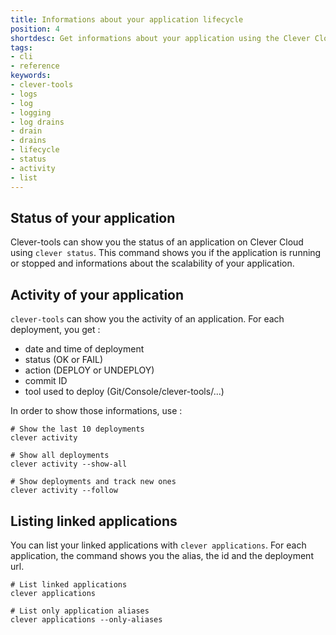 ```yaml
---
title: Informations about your application lifecycle
position: 4
shortdesc: Get informations about your application using the Clever Cloud CLI tool
tags:
- cli
- reference
keywords:
- clever-tools
- logs
- log
- logging
- log drains
- drain
- drains
- lifecycle
- status
- activity
- list
---
```

## Status of your application

Clever-tools can show you the status of an application on Clever Cloud using `clever status`. This command shows you if the application is running or stopped and informations about the scalability of your application.

## Activity of your application

`clever-tools` can show you the activity of an application. For each deployment, you get :

* date and time of deployment
* status (OK or FAIL)
* action (DEPLOY or UNDEPLOY)
* commit ID
* tool used to deploy (Git/Console/clever-tools/...)

In order to show those informations, use :

    # Show the last 10 deployments
    clever activity

    # Show all deployments
    clever activity --show-all

    # Show deployments and track new ones
    clever activity --follow

## Listing linked applications

You can list your linked applications with `clever applications`. For each application, the command shows you the alias, the id and the deployment url.

    # List linked applications
    clever applications

    # List only application aliases
    clever applications --only-aliases
